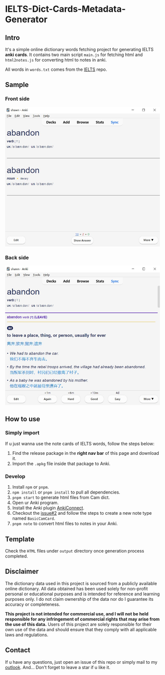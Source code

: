 # IELTS-Dict-Cards-Metadata-Generator

## Intro

It's a simple online dictionary words fetching project for generating IELTS **anki cards**. It contains two main script `main.js` for fetching html and `html2notes.js` for converting html to notes in anki.

All words in `words.txt` comes from the [IELTS](https://github.com/Quasimurdock/IELTS) repo.

## Sample

### Front side
![front](./img/front.jpg)

### Back side
![back](./img/back.jpg)

## How to use

### Simply import

If u just wanna use the note cards of IELTS words, follow the steps below:

1. Find the release package in the **right nav bar** of this page and download it.
2. Import the `.apkg` file inside that package to Anki.

### Develop

1. Install `npm` or `pnpm`.
2. `npm install` or `pnpm install` to pull all dependencies.
3. `pnpm start` to generate html files from Cam dict.
4. Open ur Anki program.
4. Install the Anki plugin [AnkiConnect](https://ankiweb.net/shared/info/2055492159).
5. Checkout the [issue#2](https://github.com/Quasimurdock/IELTS-Anki-Cards-Generator/issues/2#issuecomment-1666818015) and follow the steps to create a new note type named `BasicCamCard`.
6. `pnpm note` to convert html files to notes in your Anki.

## Template

Check the `HTML` files under `output` directory once generation process completed.

## Disclaimer

The dictionary data used in this project is sourced from a publicly available online dictionary. All data obtained has been used solely for non-profit personal or educational purposes and is intended for reference and learning purposes only. I do not claim ownership of the data nor do I guarantee its accuracy or completeness.

**This project is not intended for commercial use, and I will not be held responsible for any infringement of commercial rights that may arise from the use of this data.** Users of this project are solely responsible for their own use of the data and should ensure that they comply with all applicable laws and regulations.

## Contact
If u have any questions, just open an issue of this repo or simply mail to my [outlook](mailto:sh1wnt@outlook.com). And... Don't forget to leave a star if u like it.
